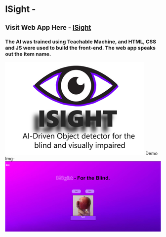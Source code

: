 # ISight -
## Visit Web App Here - <a href="https://chet-ag09.github.io/isight">ISight</a>

### The AI was trained using Teachable Machine, and HTML, CSS and JS were used to build the front-end. The web app speaks out the item name.
<img src="imgs/thumnail.png" alt="" style="height: 300px;">
Demo Img-

<img src="imgs/demo.png" alt="">

